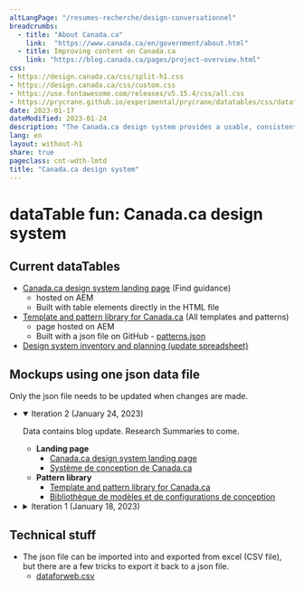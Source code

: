 ```yaml
---
altLangPage: "/resumes-recherche/design-conversationnel"
breadcrumbs:
  - title: "About Canada.ca"
    link:  "https://www.canada.ca/en/government/about.html"
  - title: Improving content on Canada.ca
    link: "https://blog.canada.ca/pages/project-overview.html"
css:
- https://design.canada.ca/css/split-h1.css
- https://design.canada.ca/css/custom.css
- https://use.fontawesome.com/releases/v5.15.4/css/all.css
- https://prycrane.github.io/experimental/prycrane/datatables/css/datatables-fun.css
date: 2023-01-17
dateModified: 2023-01-24
description: "The Canada.ca design system provides a usable, consistent and trustworthy online experience for people who access Government of Canada digital services."
lang: en
layout: without-h1
share: true
pageclass: cnt-wdth-lmtd
title: "Canada.ca design system"
---
```

<div class="row">
  <div class="col-md-8">
      <h1 property="name" id="wb-cont" dir="ltr"><span class="stacked"><span>dataTable fun</span>: <span>Canada.ca design system</span></span></h1>
      <h2>Current dataTables</h2>
      <ul>
         <li>
            <a href="https://www.canada.ca/en/government/about/design-system.html">Canada.ca design system landing page</a> (Find guidance)
            <ul>
               <li>hosted on AEM</li>
               <li>Built with table elements directly in the HTML file</li>
            </ul>
         </li>
         <li>
            <a href="https://www.canada.ca/en/government/about/design-system/pattern-library.html">Template and pattern library for Canada.ca</a> (All templates and patterns)
            <ul>
               <li>page hosted on AEM</li>
               <li>Built with a json file on GitHub - <a href="https://design.canada.ca/ajax/patterns.json">patterns.json</a></li>
            </ul>
         </li>
         <li><a href="https://docs.google.com/spreadsheets/d/1EJ3bttMTpqn59UvNW7w1OIZmOr8CT9GC/edit#gid=361390331">Design system inventory and planning (update spreadsheet)</a></li>
      </ul>
      <h2>Mockups using one json data file</h2>
      <p>Only the json file needs to be updated when changes are made.</p>
      <ul class="list-unstyled mrgn-tp-lg">
         <li>
            <details open="open">
               <summary>Iteration 2 (January 24, 2023)</summary>
               <p class="mrgn-tp-lg">Data contains blog update. Research Summaries to come.</p>
               <ul class="mrgn-bttm-lg">
                  <li>
                     <strong>Landing page</strong>
                     <ul>
                        <li><a href="https://prycrane.github.io/experimental/prycrane/datatables/datatables-09-en.html">Canada.ca design system landing page</a></li>
                        <li><a href="https://prycrane.github.io/experimental/prycrane/datatables/datatables-09-fr.html">Système de conception de Canada.ca</a></li>
                     </ul>
                  </li>
                  <li>
                     <strong>Pattern library</strong>
                     <ul>
                        <li><a href="https://prycrane.github.io/experimental/prycrane/datatables/datatables-05-en.html">Template and pattern library for Canada.ca</a></li>
                        <li><a href="https://prycrane.github.io/experimental/prycrane/datatables/datatables-05-fr.html">Bibliothèque de modèles et de configurations de conception</a></li>
                     </ul>
                  </li>
               </ul>
            </details>
         </li>
         <li>
            <details>
               <summary>Iteration 1 (January 18, 2023)</summary>
               <ul class="mrgn-tp-lg mrgn-bttm-lg">
                  <li>
                     <a href="https://prycrane.github.io/experimental/prycrane/datatables/datatables-02-en.html">Canada.ca design system landing page</a> (All data sets)
                     <ul>
                        <li>Page stays hosted on AEM</li>
                        <li>Built with a json file hosted on Github - <a href="https://design.canada.ca/ajax/patterns-01-en.json">patterns-01-en.json</a></li>
                     </ul>
                  </li>
                  <li><a href="https://prycrane.github.io/experimental/prycrane/datatables/datatables-06-en.html">Canada.ca design system landing page</a> (Matches current page)</li>
                  <li><a href="https://prycrane.github.io/experimental/prycrane/datatables/datatables-07-en.html">Canada.ca design system landing page</a> (small Source filter)</li>
                  <li><a href="https://prycrane.github.io/experimental/prycrane/datatables/datatables-09-en.html">Canada.ca design system landing page</a> (large Source filter)</li>
                  <li><a href="https://prycrane.github.io/experimental/prycrane/datatables/datatables-05-en.html">Template and pattern library for Canada.ca</a> (Matches current page with slight change to filter options)</li>
               </ul>
            </details>
         </li>
      </ul>
      <h2>Technical stuff</h2>
      <ul>
         <li>
            The json file can be imported into and exported from excel (CSV file), but there are a few tricks to export it back to a json file.
            <ul>
               <li><a href="https://github.com/prycrane/experimental/tree/master/prycrane/datatables/files">dataforweb.csv</a></li>
            </ul>
         </li>
      </ul>
   </div>
   <div class="col-md-4 morris"></div>
</div>
